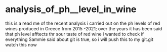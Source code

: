 # analysis_of_ph__level_in_wine
this is a read me of the recent analysis i carried out on the ph levels of red wines produced in Greece from 2015 -2021; over the years it has been said that ph level afftects thr sour taste of red wine
i wanted to check if everything Sammie said about git is true, so i will push this to my git.git
watch this
now